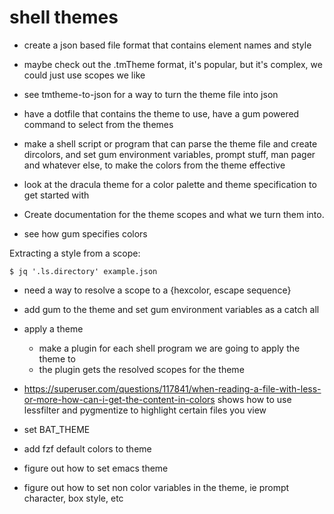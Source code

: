 # shell themes

- create a json based file format that contains element names and style
- maybe check out the .tmTheme format, it's popular, but it's complex, we could just use scopes we like
- see tmtheme-to-json for a way to turn the theme file into json
- have a dotfile that contains the theme to use, have a gum powered  command to select from the themes
- make a shell script or program that can parse the theme file and create dircolors, and set gum environment variables, prompt stuff, man pager and whatever else, to make the colors from the theme effective
- look at the dracula theme for a color palette and theme specification to get started with

- Create documentation for the theme scopes and what we turn them into.
- see how gum specifies colors


Extracting a style from a scope:
```
$ jq '.ls.directory' example.json
```


- need a way to resolve a scope to a {hexcolor, escape sequence}
- add gum to the theme and set gum environment variables as a catch all

- apply a theme
	- make a plugin for each shell program we are going to apply the theme to
	- the plugin gets the resolved scopes for the theme


- https://superuser.com/questions/117841/when-reading-a-file-with-less-or-more-how-can-i-get-the-content-in-colors shows
  how to use lessfilter and pygmentize to highlight certain files you view

- set BAT_THEME 
- add fzf default colors to theme
- figure out how to set emacs theme
- figure out how to set non color variables in the theme, ie prompt character, box style, etc
